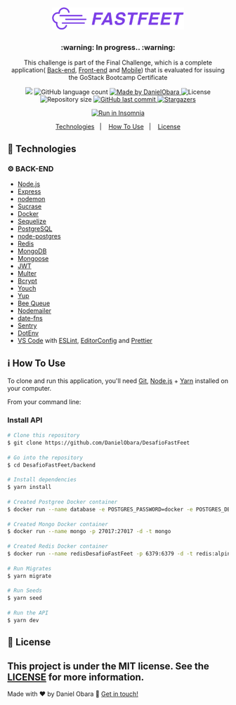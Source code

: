 <h1 align="center">
  <img alt="Fastfeet" title="Fastfeet" src=".github/logo.png" width="300px" />
</h1>

<h3 align="center">
  :warning: In progress.. :warning:
</h3>

<p align="center">This challenge is part of the Final Challenge, which is a complete application(
  <a href="#gear-back-end">Back-end</a>, 
  <a href="#">Front-end</a> and 
  <a href="#">Mobile</a>) that is evaluated for issuing the GoStack Bootcamp Certificate</p>

<p align="center">
  <a href="https://www.codacy.com?utm_source=github.com&amp;utm_medium=referral&amp;utm_content=DanielObara/DesafioFastFeet&amp;utm_campaign=Badge_Grade"><img src="https://api.codacy.com/project/badge/Grade/764eee83d7604873a9b06d37c4689523"/></a>
  
  <img alt="GitHub language count" src="https://img.shields.io/github/languages/count/danielobara/desafiofastfeet?color=%2304D361">

  <a href="https://www.linkedin.com/in/danielobara/">
    <img alt="Made by DanielObara" src="https://img.shields.io/badge/made%20by-DanielObara-%2304D361">
  </a>

  <img alt="License" src="https://img.shields.io/badge/license-MIT-%2304D361">
  
  <a>
    <img alt="Repository size" src="https://img.shields.io/github/repo-size/danielobara/desafiofastfeet.svg">
  </a>
  
  <a href="https://github.com/danielobara/desafiofastfeet/commits/master">
    <img alt="GitHub last commit" src="https://img.shields.io/github/last-commit/danielobara/desafiofastfeet.svg">
  </a>
   <a href="https://github.com/DanielObara/DesafioFastFeet/stargazers">
    <img alt="Stargazers" src="https://img.shields.io/github/stars/danielobara/desafiofastfeet?style=social">
  </a>
</p>
<p align="center">
  <a href="https://insomnia.rest/run/?label=Desafio%20FastFeet&uri=https%3A%2F%2Fraw.githubusercontent.com%2FDanielObara%2FFastFeet%2Fmaster%2FInsomnia_2020-02-26.json" target="_blank"><img src="https://insomnia.rest/images/run.svg" alt="Run in Insomnia"></a>
  </p>
  
<p align="center">
  <a href="#rocket-technologies">Technologies</a>&nbsp;&nbsp;&nbsp;|&nbsp;&nbsp;&nbsp;
  <a href="#information_source-how-to-use">How To Use</a>&nbsp;&nbsp;&nbsp;|&nbsp;&nbsp;&nbsp;
  <a href="#memo-license">License</a>
</p>

## :rocket: Technologies

### :gear: BACK-END
-   [Node.js][nodejs]
-   [Express](https://expressjs.com/)
-   [nodemon](https://nodemon.io/)
-   [Sucrase](https://github.com/alangpierce/sucrase)
-   [Docker](https://www.docker.com/docker-community)
-   [Sequelize](http://docs.sequelizejs.com/)
-   [PostgreSQL](https://www.postgresql.org/)
-   [node-postgres](https://www.npmjs.com/package/pg)
-   [Redis](https://redis.io/)
-   [MongoDB](https://www.mongodb.com/)
-   [Mongoose](https://mongoosejs.com/)
-   [JWT](https://jwt.io/)
-   [Multer](https://github.com/expressjs/multer)
-   [Bcrypt](https://www.npmjs.com/package/bcrypt)
-   [Youch](https://www.npmjs.com/package/youch)
-   [Yup](https://www.npmjs.com/package/yup)
-   [Bee Queue](https://www.npmjs.com/package/bcrypt)
-   [Nodemailer](https://nodemailer.com/about/)
-   [date-fns](https://date-fns.org/)
-   [Sentry](https://sentry.io/)
-   [DotEnv](https://www.npmjs.com/package/dotenv)
-   [VS Code][vc] with [ESLint][vceslint], [EditorConfig][vceditconfig] and [Prettier][prettier]

## :information_source: How To Use

To clone and run this application, you'll need [Git](https://git-scm.com), [Node.js][nodejs] + [Yarn][yarn] installed on your computer.

From your command line:

### Install API
```bash
# Clone this repository
$ git clone https://github.com/DanielObara/DesafioFastFeet

# Go into the repository
$ cd DesafioFastFeet/backend

# Install dependencies
$ yarn install

# Created Postgree Docker container
$ docker run --name database -e POSTGRES_PASSWORD=docker -e POSTGRES_DB=fastfeet -p 5432:5432 -d postgres

# Created Mongo Docker container
$ docker run --name mongo -p 27017:27017 -d -t mongo

# Created Redis Docker container
$ docker run --name redisDesafioFastFeet -p 6379:6379 -d -t redis:alpine

# Run Migrates
$ yarn migrate

# Run Seeds
$ yarn seed

# Run the API
$ yarn dev
```


## :memo: License

This project is under the MIT license. See the [LICENSE](https://github.com/danielobara/desafiofastfeet/blob/master/LICENSE) for more information.
---
Made with ♥ by Daniel Obara :wave: [Get in touch!](https://www.linkedin.com/in/danielobara/)

[nodejs]: https://nodejs.org/
[yarn]: https://yarnpkg.com/
[vc]: https://code.visualstudio.com/
[vceditconfig]: https://marketplace.visualstudio.com/items?itemName=EditorConfig.EditorConfig
[vceslint]: https://marketplace.visualstudio.com/items?itemName=dbaeumer.vscode-eslint
[prettier]: https://marketplace.visualstudio.com/items?itemName=esbenp.prettier-vscode
